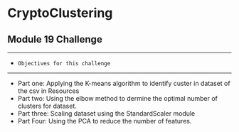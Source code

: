 
# CryptoClustering
## Module 19 Challenge
---
- `Objectives for this challenge`
---
- Part one: Applying the K-means algorithm to identify custer in dataset of the csv in Resources
- Part two: Using the elbow method to dermine the optimal number of clusters for dataset.
- Part three: Scaling dataset using the StandardScaler module
- Part Four: Using the PCA to reduce the number of features.